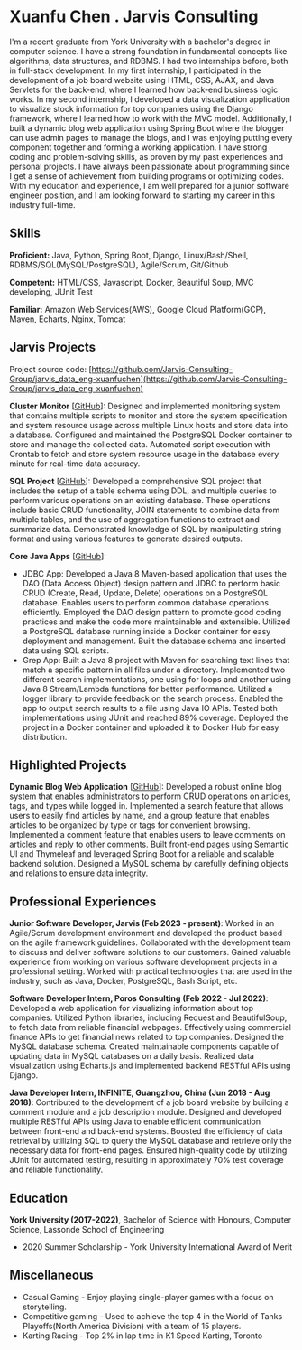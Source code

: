 # Xuanfu Chen . Jarvis Consulting

I'm a recent graduate from York University with a bachelor's degree in computer science. I have a strong foundation in fundamental concepts like algorithms, data structures, and RDBMS. I had two internships before, both in full-stack development. In my first internship, I participated in the development of a job board website using HTML, CSS, AJAX, and Java Servlets for the back-end, where I learned how back-end business logic works. In my second internship, I developed a data visualization application to visualize stock information for top companies using the Django framework, where I learned how to work with the MVC model. Additionally, I built a dynamic blog web application using Spring Boot where the blogger can use admin pages to manage the blogs, and I was enjoying putting every component together and forming a working application. I have strong coding and problem-solving skills, as proven by my past experiences and personal projects. I have always been passionate about programming since I get a sense of achievement from building programs or optimizing codes. With my education and experience, I am well prepared for a junior software engineer position, and I am looking forward to starting my career in this industry full-time.

## Skills

**Proficient:** Java, Python, Spring Boot, Django, Linux/Bash/Shell, RDBMS/SQL(MySQL/PostgreSQL), Agile/Scrum, Git/Github

**Competent:** HTML/CSS, Javascript, Docker, Beautiful Soup, MVC developing, JUnit Test

**Familiar:** Amazon Web Services(AWS), Google Cloud Platform(GCP), Maven, Echarts, Nginx, Tomcat

## Jarvis Projects

Project source code: [https://github.com/Jarvis-Consulting-Group/jarvis_data_eng-xuanfuchen](https://github.com/Jarvis-Consulting-Group/jarvis_data_eng-xuanfuchen)


**Cluster Monitor** [[GitHub](https://github.com/Jarvis-Consulting-Group/jarvis_data_eng-xuanfuchen/tree/master/linux_sql)]: Designed and implemented monitoring system that contains multiple scripts to monitor and store the system specification and system resource usage across multiple Linux hosts and store data into a database. Configured and maintained the PostgreSQL Docker container to store and manage the collected data. Automated script execution with Crontab to fetch and store system resource usage in the database every minute for real-time data accuracy.

**SQL Project** [[GitHub](https://github.com/Jarvis-Consulting-Group/jarvis_data_eng-xuanfuchen/tree/master/sql)]: Developed a comprehensive SQL project that includes the setup of a table schema using DDL, and multiple queries to perform various operations on an existing database. These operations include basic CRUD functionality, JOIN statements to combine data from multiple tables, and the use of aggregation functions to extract and summarize data. Demonstrated knowledge of SQL by manipulating string format and using various features to generate desired outputs.

**Core Java Apps** [[GitHub](https://github.com/Jarvis-Consulting-Group/jarvis_data_eng-xuanfuchen/tree/master/core_java)]:
      
  - JDBC App: Developed a Java 8 Maven-based application that uses the DAO (Data Access Object) design pattern and JDBC to perform basic CRUD (Create, Read, Update, Delete) operations on a PostgreSQL database. Enables users to perform common database operations efficiently. Employed the DAO design pattern to promote good coding practices and make the code more maintainable and extensible. Utilized a PostgreSQL database running inside a Docker container for easy deployment and management. Built the database schema and inserted data using SQL scripts.
  - Grep App: Built a Java 8 project with Maven for searching text lines that match a specific pattern in all files under a directory. Implemented two different search implementations, one using for loops and another using Java 8 Stream/Lambda functions for better performance. Utilized a logger library to provide feedback on the search process. Enabled the app to output search results to a file using Java IO APIs. Tested both implementations using JUnit and reached 89% coverage. Deployed the project in a Docker container and uploaded it to Docker Hub for easy distribution.


## Highlighted Projects
**Dynamic Blog Web Application** [[GitHub](https://github.com/xuanfuchen/BlogProject)]: Developed a robust online blog system that enables administrators to perform CRUD operations on articles, tags, and types while logged in. Implemented a search feature that allows users to easily find articles by name, and a group feature that enables articles to be organized by type or tags for convenient browsing. Implemented a comment feature that enables users to leave comments on articles and reply to other comments. Built front-end pages using Semantic UI and Thymeleaf and leveraged Spring Boot for a reliable and scalable backend solution. Designed a MySQL schema by carefully defining objects and relations to ensure data integrity.


## Professional Experiences

**Junior Software Developer, Jarvis (Feb 2023 - present)**: Worked in an Agile/Scrum development environment and developed the product based on the agile framework guidelines. Collaborated with the development team to discuss and deliver software solutions to our customers. Gained valuable experience from working on various software development projects in a professional setting. Worked with practical technologies that are used in the industry, such as Java, Docker, PostgreSQL, Bash Script, etc.

**Software Developer Intern, Poros Consulting (Feb 2022 - Jul 2022)**: Developed a web application for visualizing information about top companies. Utilized Python libraries, including Request and BeautifulSoup, to fetch data from reliable financial webpages. Effectively using commercial finance APIs to get financial news related to top companies. Designed the MySQL database schema. Created maintainable components capable of updating data in MySQL databases on a daily basis. Realized data visualization using Echarts.js and implemented backend RESTful APIs using Django.

**Java Developer Intern, INFINITE, Guangzhou, China (Jun 2018 - Aug 2018)**: Contributed to the development of a job board website by building a comment module and a job description module. Designed and developed multiple RESTful APIs using Java to enable efficient communication between front-end and back-end systems. Boosted the efficiency of data retrieval by utilizing SQL to query the MySQL database and retrieve only the necessary data for front-end pages. Ensured high-quality code by utilizing JUnit for automated testing, resulting in approximately 70% test coverage and reliable functionality.


## Education
**York University (2017-2022)**, Bachelor of Science with Honours, Computer Science, Lassonde School of Engineering
- 2020 Summer Scholarship - York University International Award of Merit


## Miscellaneous
- Casual Gaming - Enjoy playing single-player games with a focus on storytelling.
- Competitive gaming - Used to achieve the top 4 in the World of Tanks Playoffs(North America Division) with a team of 15 players.
- Karting Racing - Top 2% in lap time in K1 Speed Karting, Toronto